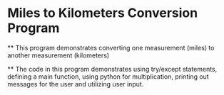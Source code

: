 # Miles to Kilometers Conversion Program

** This program demonstrates converting one measurement (miles) to another measurement (kilometers)

** The code in this program demonstrates using try/except statements, defining a main function, using python for multiplication, printing out messages for the user and utilizing user input.
